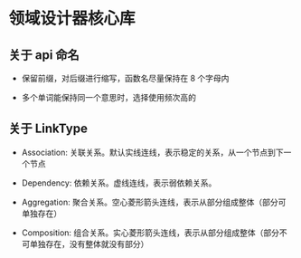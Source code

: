 # 领域设计器核心库

## 关于 api 命名

- 保留前缀，对后缀进行缩写，函数名尽量保持在 8 个字母内

- 多个单词能保持同一个意思时，选择使用频次高的

## 关于 LinkType

- Association: 关联关系。默认实线连线，表示稳定的关系，从一个节点到下一个节点

- Dependency: 依赖关系。虚线连线，表示弱依赖关系。

- Aggregation: 聚合关系。空心菱形箭头连线，表示从部分组成整体（部分可单独存在）

- Composition: 组合关系。实心菱形箭头连线，表示从部分组成整体（部分不可单独存在，没有整体就没有部分）

